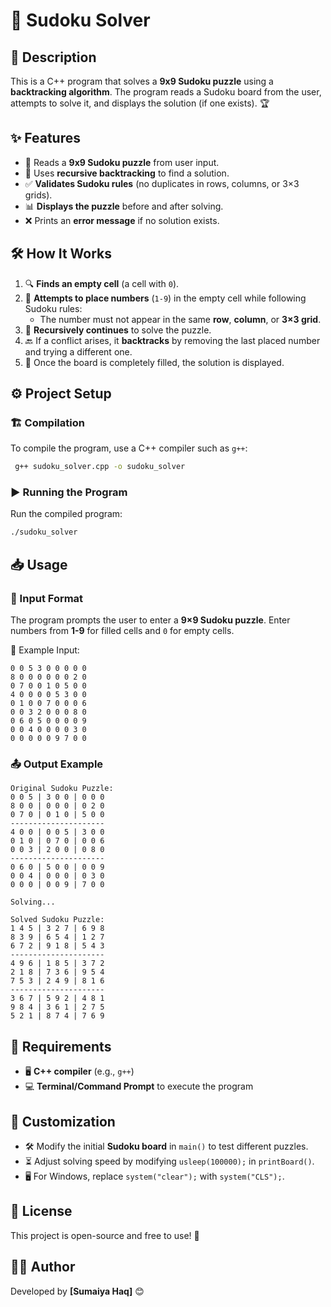 # 🧩 Sudoku Solver

## 📌 Description
This is a C++ program that solves a **9x9 Sudoku puzzle** using a **backtracking algorithm**. The program reads a Sudoku board from the user, attempts to solve it, and displays the solution (if one exists). 🏆

## ✨ Features
- 📝 Reads a **9x9 Sudoku puzzle** from user input.
- 🔄 Uses **recursive backtracking** to find a solution.
- ✅ **Validates Sudoku rules** (no duplicates in rows, columns, or 3×3 grids).
- 📊 **Displays the puzzle** before and after solving.
- ❌ Prints an **error message** if no solution exists.

## 🛠️ How It Works
1. 🔍 **Finds an empty cell** (a cell with `0`).
2. 🔢 **Attempts to place numbers** (`1-9`) in the empty cell while following Sudoku rules:
   - The number must not appear in the same **row**, **column**, or **3×3 grid**.
3. 🔁 **Recursively continues** to solve the puzzle.
4. 🔙 If a conflict arises, it **backtracks** by removing the last placed number and trying a different one.
5. 🎉 Once the board is completely filled, the solution is displayed.

## ⚙️ Project Setup
### 🏗️ Compilation
To compile the program, use a C++ compiler such as `g++`:
```sh
 g++ sudoku_solver.cpp -o sudoku_solver
```

### ▶️ Running the Program
Run the compiled program:
```sh
./sudoku_solver
```

## 📥 Usage
### 📌 Input Format
The program prompts the user to enter a **9×9 Sudoku puzzle**. Enter numbers from **1-9** for filled cells and `0` for empty cells.

📝 Example Input:
```
0 0 5 3 0 0 0 0 0
8 0 0 0 0 0 0 2 0
0 7 0 0 1 0 5 0 0
4 0 0 0 0 5 3 0 0
0 1 0 0 7 0 0 0 6
0 0 3 2 0 0 0 8 0
0 6 0 5 0 0 0 0 9
0 0 4 0 0 0 0 3 0
0 0 0 0 0 9 7 0 0
```

### 📤 Output Example
```
Original Sudoku Puzzle:
0 0 5 | 3 0 0 | 0 0 0
8 0 0 | 0 0 0 | 0 2 0
0 7 0 | 0 1 0 | 5 0 0
---------------------
4 0 0 | 0 0 5 | 3 0 0
0 1 0 | 0 7 0 | 0 0 6
0 0 3 | 2 0 0 | 0 8 0
---------------------
0 6 0 | 5 0 0 | 0 0 9
0 0 4 | 0 0 0 | 0 3 0
0 0 0 | 0 0 9 | 7 0 0

Solving...

Solved Sudoku Puzzle:
1 4 5 | 3 2 7 | 6 9 8
8 3 9 | 6 5 4 | 1 2 7
6 7 2 | 9 1 8 | 5 4 3
---------------------
4 9 6 | 1 8 5 | 3 7 2
2 1 8 | 7 3 6 | 9 5 4
7 5 3 | 2 4 9 | 8 1 6
---------------------
3 6 7 | 5 9 2 | 4 8 1
9 8 4 | 3 6 1 | 2 7 5
5 2 1 | 8 7 4 | 7 6 9
```

## 📌 Requirements
- 🖥️ **C++ compiler** (e.g., `g++`)
- 💻 **Terminal/Command Prompt** to execute the program

## 🎨 Customization
- 🛠️ Modify the initial **Sudoku board** in `main()` to test different puzzles.
- ⏳ Adjust solving speed by modifying `usleep(100000);` in `printBoard()`.
- 🖥️ For Windows, replace `system("clear");` with `system("CLS");`.

## 📜 License
This project is open-source and free to use! 🚀

## 👨‍💻 Author
Developed by **[Sumaiya Haq]** 😊

